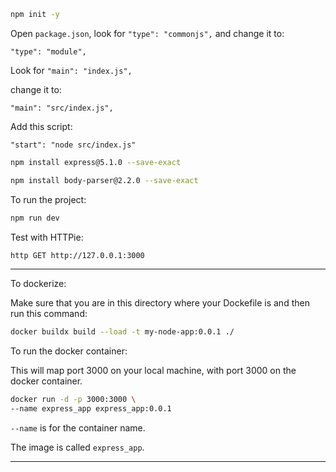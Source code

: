 
```sh
npm init -y
```

Open `package.json`, look for `"type": "commonjs",`
and change it to:
```
"type": "module",
```

Look for `"main": "index.js",`

change it to:
```
"main": "src/index.js",
```

Add this script:
```
"start": "node src/index.js"
```

```sh
npm install express@5.1.0 --save-exact
```

```sh
npm install body-parser@2.2.0 --save-exact
```

To run the project:
```sh
npm run dev 
```

Test with HTTPie:
```sh
http GET http://127.0.0.1:3000
```
_______________________________________________________________________________

To dockerize:

Make sure that you are in this directory where your Dockefile is 
and then run this command:
```sh
docker buildx build --load -t my-node-app:0.0.1 ./

```

To run the docker container:

This will map port 3000 on your local machine, 
with port 3000 on the docker container.

```sh
docker run -d -p 3000:3000 \
--name express_app express_app:0.0.1
```

`--name` is for the container name.

The image is called `express_app`.
_______________________________________________________________________________
